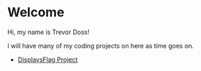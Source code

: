 # **Welcome**

Hi, my name is Trevor Doss! 

I will have many of my coding projects on here as time goes on.
- [DisplaysFlag Project](https://github.com/TrevorDoss/coding-projects/blob/main/DisplaysFlag/src/DisplaysFlag.java)
 
